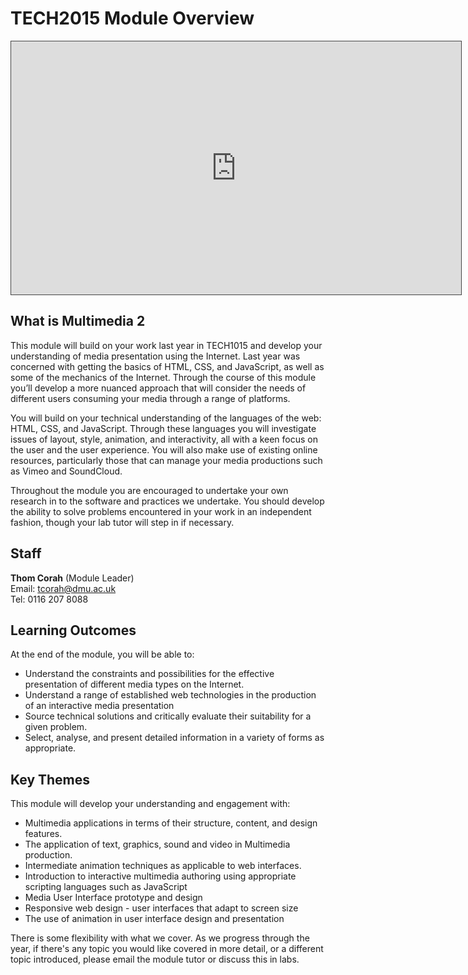 # TECH2015 Module Overview

<iframe src="https://dmureplay.cloud.panopto.eu/Panopto/Pages/Embed.aspx?id=59444436-17c6-47b0-a8cc-ac4400fcb495&autoplay=false&offerviewer=true&showtitle=true&showbrand=false&start=0&interactivity=all" height="405" width="720" style="border: 1px solid #464646;" allowfullscreen allow="autoplay"></iframe>

## What is Multimedia 2

This module will build on your work last year in TECH1015 and develop your understanding of media presentation using the Internet. Last year was concerned with getting the basics of HTML, CSS, and JavaScript, as well as some of the mechanics of the Internet. Through the course of this module you’ll develop a more nuanced approach that will consider the needs of different users consuming your media through a range of platforms.

You will build on your technical understanding of the languages of the web: HTML, CSS, and JavaScript. Through these languages you will investigate issues of layout, style, animation, and interactivity, all with a keen focus on the user and the user experience. You will also make use of existing online resources, particularly those that can manage your media productions such as Vimeo and SoundCloud.

Throughout the module you are encouraged to undertake your own research in to the software and practices we undertake. You should develop the ability to solve problems encountered in your work in an independent fashion, though your lab tutor will step in if necessary.

## Staff

**Thom Corah** (Module Leader)  
Email: <tcorah@dmu.ac.uk>  
Tel: 0116 207 8088

## Learning Outcomes

At the end of the module, you will be able to:

- Understand the constraints and possibilities for the effective presentation of different media types on the Internet.
- Understand a range of established web technologies in the production of an interactive media presentation
- Source technical solutions and critically evaluate their suitability for a given problem.
- Select, analyse, and present detailed information in a variety of forms as appropriate.

## Key Themes

This module will develop your understanding and engagement with:

- Multimedia applications in terms of their structure, content, and design features.
- The application of text, graphics, sound and video in Multimedia production.
- Intermediate animation techniques as applicable to web interfaces.
- Introduction to interactive multimedia authoring using appropriate scripting languages such as JavaScript
- Media User Interface prototype and design
- Responsive web design - user interfaces that adapt to screen size
- The use of animation in user interface design and presentation

There is some flexibility with what we cover. As we progress through the year, if there's any topic you would like covered in more detail, or a different topic introduced, please email the module tutor or discuss this in labs.
